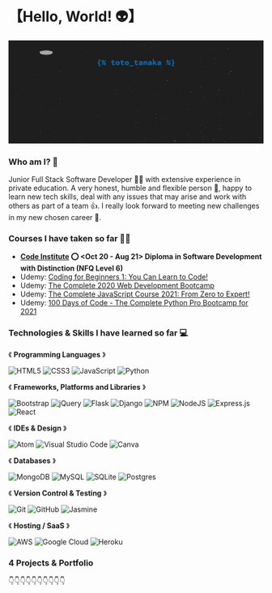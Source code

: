 # 【Hello, World! 👽】
<img src="https://github.com/Toto-Kotaro-Tanaka/Toto-Kotaro-Tanaka/blob/main/profile-toto-tanaka.gif" alt="Toto Tanaka Profile"/>

### Who am I? 🤔
Junior Full Stack Software Developer 🧑‍💻 with extensive experience in private education. A very honest, humble and flexible person 🙂, happy to learn new tech skills, deal with any issues that may arise and work with others as part of a team 👍. I really look forward to meeting new challenges in my new chosen career 💪.

### Courses I have taken so far 👨‍🏫
- **[Code Institute](https://codeinstitute.net/) ⭕️ <Oct 20 - Aug 21> Diploma in Software Development with Distinction (NFQ Level 6)**
- Udemy: [Coding for Beginners 1: You Can Learn to Code!](https://www.udemy.com/course/coding-for-beginners-you-can-learn-to-code/)
- Udemy: [The Complete 2020 Web Development Bootcamp](https://www.udemy.com/course/the-complete-web-development-bootcamp/)
- Udemy: [The Complete JavaScript Course 2021: From Zero to Expert!](https://www.udemy.com/course/the-complete-javascript-course/)
- Udemy: [100 Days of Code - The Complete Python Pro Bootcamp for 2021](https://www.udemy.com/course/100-days-of-code/)

### Technologies & Skills I have learned so far 💻
《 **Programming Languages** 》

![HTML5](https://img.shields.io/badge/html5-%23E34F26.svg?style=for-the-badge&logo=html5&logoColor=white)
![CSS3](https://img.shields.io/badge/css3-%231572B6.svg?style=for-the-badge&logo=css3&logoColor=white)
![JavaScript](https://img.shields.io/badge/javascript-%23323330.svg?style=for-the-badge&logo=javascript&logoColor=%23F7DF1E)
![Python](https://img.shields.io/badge/python-3670A0?style=for-the-badge&logo=python&logoColor=ffdd54)

《 **Frameworks, Platforms and Libraries** 》

![Bootstrap](https://img.shields.io/badge/bootstrap-%23563D7C.svg?style=for-the-badge&logo=bootstrap&logoColor=white)
![jQuery](https://img.shields.io/badge/jquery-%230769AD.svg?style=for-the-badge&logo=jquery&logoColor=white)
![Flask](https://img.shields.io/badge/flask-%23000.svg?style=for-the-badge&logo=flask&logoColor=white)
![Django](https://img.shields.io/badge/django-%23092E20.svg?style=for-the-badge&logo=django&logoColor=white)
![NPM](https://img.shields.io/badge/NPM-%23000000.svg?style=for-the-badge&logo=npm&logoColor=white)
![NodeJS](https://img.shields.io/badge/node.js-6DA55F?style=for-the-badge&logo=node.js&logoColor=white)
![Express.js](https://img.shields.io/badge/express.js-%23404d59.svg?style=for-the-badge&logo=express&logoColor=%2361DAFB)
![React](https://img.shields.io/badge/react-%2320232a.svg?style=for-the-badge&logo=react&logoColor=%2361DAFB)

《 **IDEs & Design** 》

![Atom](https://img.shields.io/badge/Atom-%2366595C.svg?style=for-the-badge&logo=atom&logoColor=white)
![Visual Studio Code](https://img.shields.io/badge/Visual%20Studio%20Code-0078d7.svg?style=for-the-badge&logo=visual-studio-code&logoColor=white)
![Canva](https://img.shields.io/badge/Canva-%2300C4CC.svg?style=for-the-badge&logo=Canva&logoColor=white)

《 **Databases** 》

![MongoDB](https://img.shields.io/badge/MongoDB-%234ea94b.svg?style=for-the-badge&logo=mongodb&logoColor=white)
![MySQL](https://img.shields.io/badge/mysql-%2300f.svg?style=for-the-badge&logo=mysql&logoColor=white)
![SQLite](https://img.shields.io/badge/sqlite-%2307405e.svg?style=for-the-badge&logo=sqlite&logoColor=white)
![Postgres](https://img.shields.io/badge/postgres-%23316192.svg?style=for-the-badge&logo=postgresql&logoColor=white)

《 **Version Control & Testing** 》

![Git](https://img.shields.io/badge/git-%23F05033.svg?style=for-the-badge&logo=git&logoColor=white)
![GitHub](https://img.shields.io/badge/github-%23121011.svg?style=for-the-badge&logo=github&logoColor=white)
![Jasmine](https://img.shields.io/badge/-Jasmine-%238A4182?style=for-the-badge&logo=Jasmine&logoColor=white)

《 **Hosting / SaaS** 》

![AWS](https://img.shields.io/badge/AWS-%23FF9900.svg?style=for-the-badge&logo=amazon-aws&logoColor=white)
![Google Cloud](https://img.shields.io/badge/GoogleCloud-%234285F4.svg?style=for-the-badge&logo=google-cloud&logoColor=white)
![Heroku](https://img.shields.io/badge/heroku-%23430098.svg?style=for-the-badge&logo=heroku&logoColor=white)

### 4 Projects & Portfolio
👇👇👇👇👇👇👇👇👇👇
